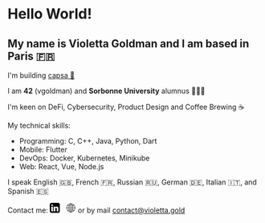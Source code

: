 # Hello World!

## My name is **Violetta Goldman** and I am based in **Paris** 🇫🇷

I'm building <a href="https://capsa.finance/"> capsa 🏦</a>

I am **42** (vgoldman) and **Sorbonne University** alumnus 👩🏼‍🎓

I'm keen on DeFi, Cybersecurity, Product Design and Coffee Brewing ☕️

My technical skills:

* Programming: C, C++, Java, Python, Dart
* Mobile: Flutter
* DevOps: Docker, Kubernetes, Minikube
* Web: React, Vue, Node.js

I speak English 🇬🇧, French 🇫🇷, Russian 🇷🇺, German 🇩🇪, Italian 🇮🇹, and Spanish 🇪🇸

Contact me: <a href="https://www.linkedin.com/in/violettagoldman/"><img src="https://github.com/violettagoldman/violettagoldman/blob/main/icons/linkedin.png" width="20px"></a> &nbsp; <a href="https://violetta.gold"><img src="https://github.com/violettagoldman/violettagoldman/blob/main/icons/web.png" width="20px"></a> or by mail contact@violetta.gold
